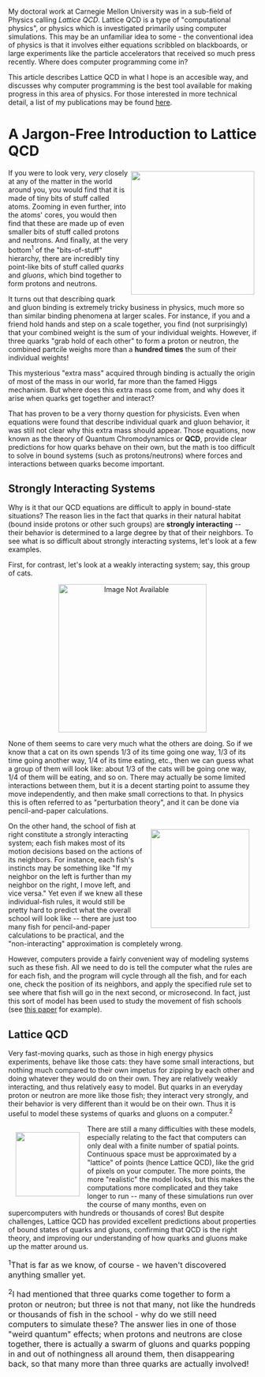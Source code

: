 My doctoral work at Carnegie Mellon University was in a sub-field of Physics calling *Lattice QCD*.
Lattice QCD is a type of "computational physics", or physics which is investigated primarily using computer simulations.
This may be an unfamiliar idea to some - the conventional idea of physics is that it involves either equations scribbled on blackboards, or large experiments like the particle accelerators that received so much press recently.
Where does computer programming come in?

This article describes Lattice QCD in what I hope is an accesible way, and discusses why computer programming is the best tool available for making progress in this area of physics.
For those interested in more technical detail, a list of my publications may be found [here](#).
<!-- To do; put in the actual link! -->

# A Jargon-Free Introduction to Lattice QCD

<img src="img/blowups.gif" style="margin:5px;" align="right" width="250px"/>

If you were to look very, *very* closely at any of the matter in the world around you, you would find that it is made of tiny bits of stuff called atoms.
Zooming in even further, into the atoms' cores, you would then find that these are made up of even smaller bits of stuff called protons and neutrons.
And finally, at the very bottom<sup>1</sup> of the "bits-of-stuff" hierarchy, there are incredibly tiny point-like bits of stuff called *quarks* and *gluons*, which bind together to form protons and neutrons.

It turns out that describing quark and gluon binding is extremely tricky business in physics, much more so than similar binding phenomena at larger scales.
For instance, if you and a friend hold hands and step on a scale together, you find (not surprisingly) that your combined weight is the sum of your individual weights.
However, if three quarks "grab hold of each other" to form a proton or neutron, the combined partcile weighs more than a **hundred times** the sum of their individual weights!

This mysterious "extra mass" acquired through binding is actually the origin of most of the mass in our world, far more than the famed Higgs mechanism.
But where does this extra mass come from, and why does it arise when quarks get together and interact?

That has proven to be a very thorny question for physicists.
Even when equations were found that describe individual quark and gluon behavior, it was still not clear why this extra mass should appear.
Those equations, now known as the theory of Quantum Chromodynamics or **QCD**, provide clear predictions for how quarks behave on their own, but the math is too difficult to solve in bound systems (such as protons/neutrons) where forces and interactions between quarks become important.

## Strongly Interacting Systems

Why is it that our QCD equations are difficult to apply in bound-state situations?
The reason lies in the fact that quarks in their natural habitat (bound inside protons or other such groups) are **strongly interacting** -- their behavior is determined to a large degree by that of their neighbors.
To see what is so difficult about strongly interacting systems, let's look at a few examples.

First, for contrast, let's look at a weakly interacting system; say, this group of cats.

<div align="center">
<img src="img/cats_together.jpg" alt="Image Not Available" style="" align="center" width="300px">
</div>

None of them seems to care very much what the others are doing.
So if we know that a cat on its own spends 1/3 of its time going one way, 1/3 of its time going another way, 1/4 of its time eating, etc., then we can guess what a group of them will look like: about 1/3 of the cats will be going one way, 1/4 of them will be eating, and so on.
There may actually be some limited interactions between them, but it is a decent starting point to assume they move independently, and then make small corrections to that.
In physics this is often referred to as "perturbation theory", and it can be done via pencil-and-paper calculations.

<img src="img/fish_tornado_cropped.jpg" style="margin:15px" align="right" width="200px">

On the other hand, the school of fish at right constitute a strongly interacting system; each fish makes most of its motion decisions based on the actions of its neighbors.
For instance, each fish's instincts may be something like "If my neighbor on the left is further than my neighbor on the right, I move left, and vice versa."
Yet even if we knew all these individual-fish rules, it would still be pretty hard to predict what the overall school will look like -- there are just too many fish for pencil-and-paper calculations to be practical, and the "non-interacting" approximation is completely wrong.

However, computers provide a fairly convenient way of modeling systems such as these fish.
All we need to do is tell the computer what the rules are for each fish, and the program will cycle through all the fish, and for each one, check the position of its neighbors, and apply the specified rule set to see where that fish will go in the next second, or microsecond.
In fact, just this sort of model has been used to study the movement of fish schools (see <a href="http://www.sciencedirect.com/science/article/pii/S0022519305806812">this paper</a> for example).

## Lattice QCD

Very fast-moving quarks, such as those in high energy physics experiments, behave like those cats: they have some small interactions, but nothing much compared to their own impetus for zipping by each other and doing whatever they would do on their own.
They are relatively weakly interacting, and thus relatively easy to model.
But quarks in an everyday proton or neutron are more like those fish; they interact very strongly, and their behavior is very different than it would be on their own.
Thus it is useful to model these systems of quarks and gluons on a computer.<sup>2</sup>

<img align="left" src="img/lgt_sugar0.jpg" style="margin:15px" width="130px">

There are still a many difficulties with these models, especially relating to the fact that computers can only deal with a finite number of spatial points.
Continuous space must be approximated by a "lattice" of points (hence Lattice QCD), like the grid of pixels on your computer.
The more points, the more "realistic" the model looks, but this makes the computations more complicated and they take longer to run -- many of these simulations run over the course of many months, even on supercomputers with hundreds or thousands of cores!
But despite challenges, Lattice QCD has provided excellent predictions about properties of bound states of quarks and gluons, confirming that QCD is the right theory, and improving our understanding of how quarks and gluons make up the matter around us.

<!-- Footnote Section -->
<font size="3">

<sup>1</sup>That is far as we know, of course - we haven't discovered anything smaller yet.

<sup>2</sup>I had mentioned that three quarks come together to form a proton or neutron; but three is not that many, not like the hundreds or thousands of fish in the school - why do we still need computers to simulate these?
The answer lies in one of those "weird quantum" effects;
when protons and neutrons are close together, there is actually a swarm of gluons and quarks popping in and out of nothingness all around them, then disappearing back, so that many more than three quarks are actually involved!

</font>
